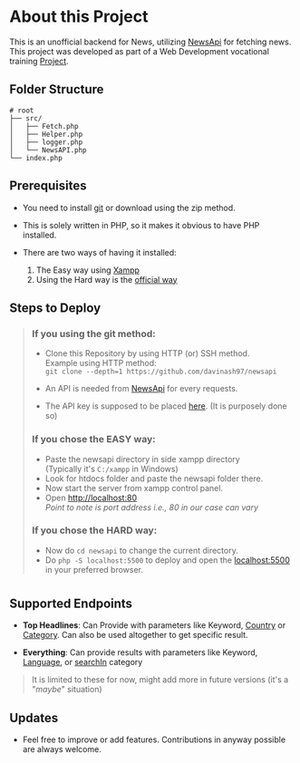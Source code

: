 # About this Project

This is an unofficial backend for News, utilizing [NewsApi](https://newsapi.org/) for fetching news. This project was developed as part of a Web Development vocational training [Project](https://github.com/davinash97/globalbuzz).

## Folder Structure

```
# root
├── src/
│   ├── Fetch.php
│   ├── Helper.php
│   ├── logger.php
│   └── NewsAPI.php
└── index.php
```

## Prerequisites

- You need to install [git](https://git-scm.com/) or download using the zip method.

- This is solely written in PHP, so it makes it obvious to have PHP installed.

- There are two ways of having it installed:

  1. The Easy way using [Xampp](https://www.apachefriends.org/)
  2. Using the Hard way is the [official way](https://www.php.net/)

## Steps to Deploy

> ### If you using the git method:<br>
>
> - Clone this Repository by using HTTP (or) SSH method.<br>
>   Example using HTTP method:<br> `git clone --depth=1 https://github.com/davinash97/newsapi`
>
> - An API is needed from [NewsApi](https://newsapi.org/) for every requests.
> - The API key is supposed to be placed [here](src/NewsAPI.php). (It is purposely done so)
>
> ### If you chose the **EASY** way:
>
> - Paste the newsapi directory in side xampp directory <br>(Typically it's `C:/xampp` in Windows)
> - Look for htdocs folder and paste the newsapi folder there.
> - Now start the server from xampp control panel.
> - Open [http://localhost:80](http://localhost:80) <br> _Point to note is port address i.e., 80 in our case can vary_
>
> ### If you chose the **HARD** way:
>
> - Now do `cd newsapi` to change the current directory.
> - Do `php -S localhost:5500` to deploy and open the [localhost:5500](http://localhost:5500) in your preferred browser.
>
> #

## Supported Endpoints

- **Top Headlines**: Can Provide with parameters like Keyword, [Country](src/Helper) or [Category](src/Helper). Can also be used altogether to get specific result.

- **Everything**: Can provide results with parameters like Keyword, [Language](src/Helper.php), or [searchIn](src/Helper.php) category

> It is limited to these for now, might add more in future versions (it's a "_maybe_" situation)

## Updates

- Feel free to improve or add features. Contributions in anyway possible are always welcome.
